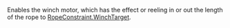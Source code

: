 Enables the winch motor, which has the effect or reeling in or out the
length of the rope to [RopeConstraint.WinchTarget](https://create.roblox.com/docs/reference/engine/classes/RopeConstraint#WinchTarget).
